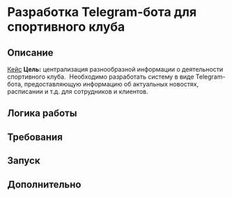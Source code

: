 # Разработка Telegram-бота для cпортивного клуба

## Описание
[Кейс](https://профстажировки.рф/cases/99347/)
**Цель:** централизация разнообразной информации о деятельности спортивного клуба.  Необходимо разработать систему в виде Telegram-бота, предоставляющую информацию об актуальных новостях, расписании и т.д. для сотрудников и клиентов. 

## Логика работы

## Требования

## Запуск

## Дополнительно
